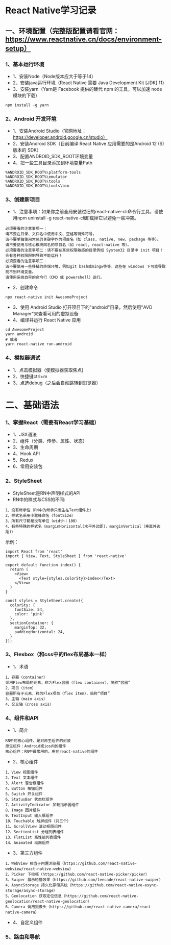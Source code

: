 # React Native学习记录

## 一、环境配置（完整版配置请看官网：https://www.reactnative.cn/docs/environment-setup）
### 1、基本运行环境
+ 1、安装Node（Node版本应大于等于14）
+ 2、安装java运行环境（React Native 需要 Java Development Kit [JDK] 11）
+ 3、安装yarn（Yarn是 Facebook 提供的替代 npm 的工具，可以加速 node 模块的下载）
```
npm install -g yarn
```
### 2、Android 开发环境
+ 1、安装Android Studio（官网地址：https://developer.android.google.cn/studio）
+ 2、安装Android SDK（目前编译 React Native 应用需要的是Android 12 (S)版本的 SDK）
+ 3、配置ANDROID_SDK_ROOT环境变量
+ 4、把一些工具目录添加到环境变量Path
```
%ANDROID_SDK_ROOT%\platform-tools
%ANDROID_SDK_ROOT%\emulator
%ANDROID_SDK_ROOT%\tools
%ANDROID_SDK_ROOT%\tools\bin
```

### 3、创建新项目
+ 1、注意事项：如果你之前全局安装过旧的react-native-cli命令行工具，请使用npm uninstall -g react-native-cli卸载掉它以避免一些冲突。
```
必须要看的注意事项一：
请不要在目录、文件名中使用中文、空格等特殊符号。
请不要单独使用常见的关键字作为项目名（如 class, native, new, package 等等）。
请不要使用与核心模块同名的项目名（如 react, react-native 等）。
必须要看的注意事项二：请不要在某些权限敏感的目录例如 System32 目录中 init 项目！会有各种权限限制导致不能运行！
必须要看的注意事项三：
请不要使用一些移植的终端环境，例如git bash或mingw等等，这些在 windows 下可能导致找不到环境变量。
请使用系统自带的命令行（CMD 或 powershell）运行。
```
+ 2、创建命令
```
npx react-native init AwesomeProject
```
+ 3、使用 Android Studio 打开项目下的"android"目录，然后使用"AVD Manager"来查看可用的虚拟设备
+ 4、编译并运行 React Native 应用
```
cd AwesomeProject
yarn android
# 或者
yarn react-native run-android
```

### 4、模拟器调试
+ 1、点击模拟器（使模拟器获取焦点) 
+ 2、快捷键ctrl+m
+ 3、点选debug（之后会自动跳转到浏览器）

# 二、基础语法
### 1、掌握React（需要有React学习基础）
+ 1、JSX语法
+ 2、组件（分类、传参、属性、状态）
+ 3、生命周期
+ 4、Hook API
+ 5、Redux
+ 6、常用安装包

### 2、StyleSheet
+ StyleSheet是RN中声明样式的API
+ RN中的样式与CSS的不同:
```
1、没有继承性（RN中的继承只发生在Text组件上）
2、样式名采用小驼峰命名（fontSize）
3、所有尺寸都是没有单位（width：100）
4、有些特殊的样式名（marginHorizontal(水平外边距)，marginVertical（垂直外边距)）
```
示例：
```
import React from 'react'
import { View, Text, StyleSheet } from 'react-native'

export default function index() {
  return (
    <View>
      <Text style={styles.colorSty}>index</Text>
    </View>
  )
}

const styles = StyleSheet.create({
  colorSty: {
    fontSize: 54,
    color: 'pink'
  },
  sectionContainer: {
    marginTop: 32,
    paddingHorizontal: 24,
  }
});

```

### 3、Flexbox（和css中的flex布局基本一样）
+ 1、术语
```
1、容器（container）
采用Flex布局的元素，称为Flex容器（flex container），简称“容器”
2、项目（item）
容器所有子元素，称为Flex项目（flex item），简称“项目”
3、主轴（main axis）
4、交叉轴（cross axis）
```

### 4、组件和API
+ 1、简介
```
RN中的核心组件，是对原生组件的封装
原生组件：Android或ios内的组件
核心组件：RN中最常用的，用在react-native的组件
```
+ 2、核心组件
```
1、View 视图组件       
2、Text 文本组件       
3、Alert 警告框组件    
4、Button 按钮组件
5、Switch 开关组件
6、StatusBar 状态栏组件
7、ActivityIndicator 加载指示器组件
8、Image 图片组件
9、TextInput 输入框组件
10、Touchable 触屏组件（共三个）
11、ScrollView 滚动视图组件
12、SectionList 分组列表组件
13、FlatList 高性能列表组件
14、Animated 动画组件
```
+ 3、第三方组件
```
1、WebView 相当于内置浏览器（https://github.com/react-native-webview/react-native-webview）
2、Picker 下拉框（https://github.com/react-native-picker/picker）
3、Swiper 展示轮播效果（https://github.com/leecade/react-native-swiper）
4、AsyncStorage 持久化存储系统（https://github.com/react-native-async-storage/async-storage）
5、Geolocation 获取定位信息（https://github.com/react-native-geolocation/react-native-geolocation）
6、Camera 调用摄像头（https://github.com/react-native-camera/react-native-camera）
```
+ 4、自定义组件
### 5、路由和导航
